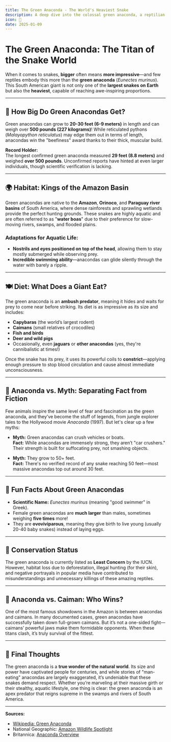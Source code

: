 ```yaml
---
title: The Green Anaconda - The World's Heaviest Snake
description: A deep dive into the colossal green anaconda, a reptilian titan of the Amazon.
icon: 🐍
date: 2025-01-09
---
```


# The Green Anaconda: The Titan of the Snake World

When it comes to snakes, **bigger** often means **more impressive**—and few reptiles embody this more than the **green anaconda** (*Eunectes murinus*). This South American giant is not only one of the **largest snakes on Earth** but also the **heaviest**, capable of reaching awe-inspiring proportions.

---

## 📏 How Big Do Green Anacondas Get?

Green anacondas can grow to **20-30 feet (6-9 meters)** in length and can weigh over **500 pounds (227 kilograms)**! While reticulated pythons (*Malayopython reticulatus*) may edge them out in terms of length, anacondas win the "beefiness" award thanks to their thick, muscular build.

**Record Holder:**  
The longest confirmed green anaconda measured **29 feet (8.8 meters)** and weighed **over 500 pounds**. Unconfirmed reports have hinted at even larger individuals, though scientific verification is lacking.

---

## 🌍 Habitat: Kings of the Amazon Basin

Green anacondas are native to the **Amazon**, **Orinoco**, and **Paraguay river basins** of South America, where dense rainforests and sprawling wetlands provide the perfect hunting grounds. These snakes are highly aquatic and are often referred to as "**water boas**" due to their preference for slow-moving rivers, swamps, and flooded plains.

### Adaptations for Aquatic Life:
- **Nostrils and eyes positioned on top of the head**, allowing them to stay mostly submerged while observing prey.
- **Incredible swimming ability**—anacondas can glide silently through the water with barely a ripple.

---

## 🍽️ Diet: What Does a Giant Eat?

The green anaconda is an **ambush predator**, meaning it hides and waits for prey to come near before striking. Its diet is as impressive as its size and includes:

- **Capybaras** (the world’s largest rodent)
- **Caimans** (small relatives of crocodiles)
- **Fish and birds**
- **Deer and wild pigs**
- Occasionally, even **jaguars** or **other anacondas** (yes, they're cannibalistic at times!)

Once the snake has its prey, it uses its powerful coils to **constrict**—applying enough pressure to stop blood circulation and cause almost immediate unconsciousness.

---

## 🐍 Anaconda vs. Myth: Separating Fact from Fiction

Few animals inspire the same level of fear and fascination as the green anaconda, and they’ve become the stuff of legends, from jungle explorer tales to the Hollywood movie *Anaconda* (1997). But let's clear up a few myths:

- **Myth:** Green anacondas can crush vehicles or boats.  
  **Fact:** While anacondas are immensely strong, they aren’t "car crushers." Their strength is built for suffocating prey, not smashing objects.
  
- **Myth:** They grow to 50+ feet.  
  **Fact:** There's no verified record of any snake reaching 50 feet—most massive anacondas top out around 30 feet.

---

## 🧠 Fun Facts About Green Anacondas

- **Scientific Name:** *Eunectes murinus* (meaning "good swimmer" in Greek).
- Female green anacondas are **much larger** than males, sometimes weighing **five times** more!
- They are **ovoviviparous**, meaning they give birth to live young (usually 20-40 baby snakes) instead of laying eggs.

---

## 🌱 Conservation Status

The green anaconda is currently listed as **Least Concern** by the IUCN. However, habitat loss due to deforestation, illegal hunting (for their skin), and negative portrayals in popular media have contributed to misunderstandings and unnecessary killings of these amazing reptiles.

---

## 🐊 Anaconda vs. Caiman: Who Wins?

One of the most famous showdowns in the Amazon is between anacondas and caimans. In many documented cases, green anacondas have successfully taken down full-grown caimans. But it’s not a one-sided fight—caimans’ powerful jaws make them formidable opponents. When these titans clash, it’s truly survival of the fittest.

---

## 🌟 Final Thoughts

The green anaconda is a **true wonder of the natural world**. Its size and power have captivated people for centuries, and while stories of "man-eating" anacondas are largely exaggerated, it’s undeniable that these snakes demand respect. Whether you’re marveling at their massive girth or their stealthy, aquatic lifestyle, one thing is clear: the green anaconda is an apex predator that reigns supreme in the swamps and rivers of South America.

---

**Sources:**  
- [Wikipedia: Green Anaconda](https://en.wikipedia.org/wiki/Green_anaconda)  
- National Geographic: [Amazon Wildlife Spotlight](https://www.nationalgeographic.com/)  
- Britannica: [Anaconda Overview](https://www.britannica.com/)
